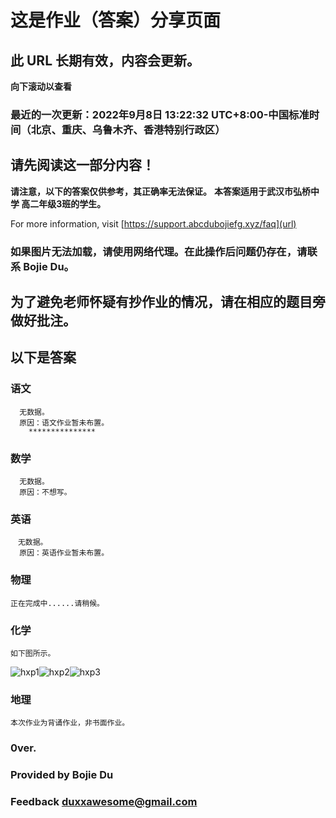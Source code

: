 # 这是作业（答案）分享页面
## 此 URL 长期有效，内容会更新。
**向下滚动以查看**
### 最近的一次更新：2022年9月8日  13:22:32  UTC+8:00-中国标准时间（北京、重庆、乌鲁木齐、香港特别行政区）

## 请先阅读这一部分内容！
**请注意，以下的答案仅供参考，其正确率无法保证。**
**本答案适用于武汉市弘桥中学 高二年级3班的学生。**

For more information, visit   [https://support.abcdubojiefg.xyz/faq](url)

### 如果图片无法加载，请使用网络代理。在此操作后问题仍存在，请联系 Bojie Du。
## 为了避免老师怀疑有抄作业的情况，请在相应的题目旁做好批注。

## 以下是答案
### 语文
      无数据。
      原因：语文作业暂未布置。
        ***************
### 数学
      无数据。
      原因：不想写。
        
### 英语
    　无数据。
      原因：英语作业暂未布置。
        
### 物理
    正在完成中......请稍候。
    
### 化学
    如下图所示。
![hxp1](https://user-images.githubusercontent.com/75622599/189036020-fbff2d6a-7a94-4b36-a889-2def8879b809.png)![hxp2](https://user-images.githubusercontent.com/75622599/189036252-8c89d2c2-3246-4dd3-8be7-129d1e0b28d1.png)![hxp3](https://user-images.githubusercontent.com/75622599/189036265-b9f5d445-6339-453a-8557-8fe5f17dfd53.png)
 
### 地理
    本次作业为背诵作业，非书面作业。
   
### 0ver.

### Provided by Bojie Du
### Feedback   duxxawesome@gmail.com
